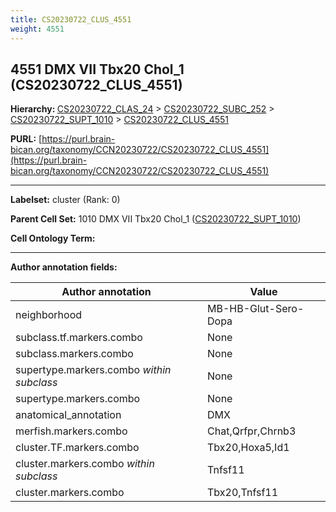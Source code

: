 ```yaml
---
title: CS20230722_CLUS_4551
weight: 4551
---
```

## 4551 DMX VII Tbx20 Chol_1 (CS20230722_CLUS_4551)
<b>Hierarchy: </b>
[CS20230722_CLAS_24](../CS20230722_CLAS_24) >
[CS20230722_SUBC_252](../CS20230722_SUBC_252) >
[CS20230722_SUPT_1010](../CS20230722_SUPT_1010) >
[CS20230722_CLUS_4551](../CS20230722_CLUS_4551)

**PURL:** [https://purl.brain-bican.org/taxonomy/CCN20230722/CS20230722_CLUS_4551](https://purl.brain-bican.org/taxonomy/CCN20230722/CS20230722_CLUS_4551)

---


**Labelset:** cluster (Rank: 0)

**Parent Cell Set:** 1010 DMX VII Tbx20 Chol_1 ([CS20230722_SUPT_1010](../CS20230722_SUPT_1010))



**Cell Ontology Term:** 

[MARKER GENES.]: #


---

[TRANSFERRED ANNOTATIONS.]: #


[AUTHOR ANNOTATION FIELDS.]: #


**Author annotation fields:**

| Author annotation | Value |
|-------------------|-------|
|neighborhood|MB-HB-Glut-Sero-Dopa|
|subclass.tf.markers.combo|None|
|subclass.markers.combo|None|
|supertype.markers.combo _within subclass_|None|
|supertype.markers.combo|None|
|anatomical_annotation|DMX|
|merfish.markers.combo|Chat,Qrfpr,Chrnb3|
|cluster.TF.markers.combo|Tbx20,Hoxa5,Id1|
|cluster.markers.combo _within subclass_|Tnfsf11|
|cluster.markers.combo|Tbx20,Tnfsf11|
